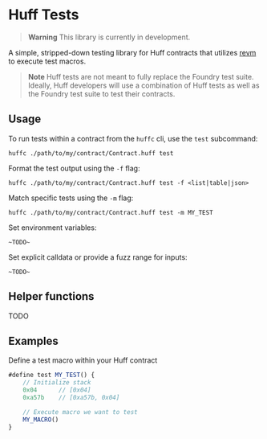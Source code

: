 # Huff Tests

> **Warning**
> This library is currently in development.

A simple, stripped-down testing library for Huff contracts that utilizes [revm](https://github.com/bluealloy/revm) to execute test macros.

> **Note**
> Huff tests are not meant to fully replace the Foundry test suite. Ideally, Huff developers will use a combination of
> Huff tests as well as the Foundry test suite to test their contracts.

## Usage
To run tests within a contract from the `huffc` cli, use the `test` subcommand:
```
huffc ./path/to/my/contract/Contract.huff test
```

Format the test output using the `-f` flag:
```
huffc ./path/to/my/contract/Contract.huff test -f <list|table|json>
```

Match specific tests using the `-m` flag:
```
huffc ./path/to/my/contract/Contract.huff test -m MY_TEST
```

Set environment variables:
```
~TODO~
```

Set explicit calldata or provide a fuzz range for inputs:
```
~TODO~
```

## Helper functions
TODO

## Examples

Define a test macro within your Huff contract
```js
#define test MY_TEST() {
    // Initialize stack
    0x04      // [0x04]
    0xa57b    // [0xa57b, 0x04]

    // Execute macro we want to test
    MY_MACRO()
}
```